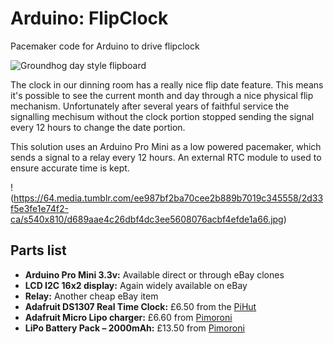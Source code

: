 # Arduino: FlipClock
Pacemaker code for Arduino to drive flipclock

![Groundhog day style flipboard](https://64.media.tumblr.com/2b3c8e8da6c6dd852bf7537342be8be5/2d33f5e3fe1e74f2-9b/s540x810/01073d6185cc428b6fb5bc6b189f59dc740de767.jpg)

The clock in our dinning room has a really nice flip date feature. This means it's possible to see the current month and day through a nice physical flip mechanism. Unfortunately after several years of faithful service the signalling mechisum without the clock portion stopped sending the signal every 12 hours to change the date portion.

This solution uses an Arduino Pro Mini as a low powered pacemaker, which sends a signal to a relay every 12 hours. An external RTC module to used to ensure accurate time is kept.

!(https://64.media.tumblr.com/ee987bf2ba70cee2b889b7019c345558/2d33f5e3fe1e74f2-ca/s540x810/d689aae4c26dbf4dc3ee5608076acbf4efde1a66.jpg)

## Parts list
- **Arduino Pro Mini 3.3v:** Available direct or through eBay clones
- **LCD I2C 16x2 display:** Again widely available on eBay
- **Relay:** Another cheap eBay item
- **Adafruit DS1307 Real Time Clock:** £6.50 from the [PiHut](https://href.li/?https://thepihut.com/products/adafruit-ds1307-real-time-clock-assembled-breakout-board)
- **Adafruit Micro Lipo charger:** £6.60 from [Pimoroni](https://href.li/?https://thepihut.com/products/adafruit-ds1307-real-time-clock-assembled-breakout-board)
- **LiPo Battery Pack – 2000mAh:** £13.50 from [Pimoroni](https://href.li/?https://shop.pimoroni.com/products/lipo-battery-pack?variant=20429082247)
